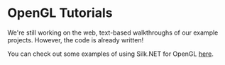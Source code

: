 # OpenGL Tutorials

We're still working on the web, text-based walkthroughs of our example projects. However, the code is already written!

You can check out some examples of using Silk.NET for OpenGL [here](https://github.com/dotnet/Silk.NET/tree/main/examples).
